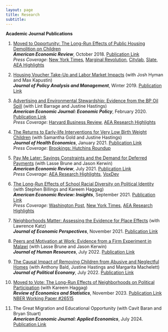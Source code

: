 ```yaml
---
layout: page
title: Research
subtitle: 
---
```


<!-- ## Research -->
<!-- ---- -->

**Academic Journal Publications**

1. [Moved to Opportunity: The Long-Run Effects of Public Housing Demolition on Children](http://www.ericchyn.com/files/Chyn_2018_AER_Moved_to_Opportunity.pdf)  
   ***American Economic Review***, October 2018. [Publication Link](https://www.aeaweb.org/articles?id=10.1257/aer.20161352)  
   _Press Coverage_: [New York Times](http://www.nytimes.com/2016/03/27/upshot/growing-up-in-a-bad-neighborhood-does-more-harm-than-we-thought.html), [Marginal Revolution](http://marginalrevolution.com/marginalrevolution/2016/03/americas-poor-move-around-enough.html), [Citylab](http://www.citylab.com/housing/2016/03/what-demolitions-of-chicagos-projects-in-1990-reveal-about-housing-vouchers/475809/), [Slate](http://www.slate.com/blogs/xx_factor/2016/04/08/getting_poor_kids_out_of_poor_neighborhoods_helps_even_more_than_we_thought.html), [AEA Highlights](https://www.aeaweb.org/research/public-housing-demolition-forced-relocation-impact-employment-earnings)

2. [Housing Voucher Take-Up and Labor Market Impacts](http://www.ericchyn.com/files/CHK_2018_JPAM_Housing_Voucher_Take-Up_and_Labor_Market_Impacts.pdf) (with Josh Hyman and Max Kapustin)  
   ***Journal of Policy Analysis and Management***, Winter 2019. [Publication Link](https://onlinelibrary.wiley.com/doi/10.1002/pam.22104)

3. [Advertising and Environmental Stewardship: Evidence from the BP Oil Spill](http://www.ericchyn.com/files/BCH_2020_AEJ_Advertising_and_Environmental_Stewardship.pdf) (with Lint Barrage and Justine Hastings)  
   ***American Economic Journal: Economic Policy***, February 2020. [Publication Link](https://www.aeaweb.org/articles?id=10.1257/pol.20160555)  
   _Press Coverage_: [Harvard Business Review](https://hbr.org/2014/02/study-green-advertising-helped-bp-recover-from-the-deepwater-horizon-spill), [AEA Research Highlights](https://www.aeaweb.org/research/bp-oil-spill-advertising)

4. [The Returns to Early-life Interventions for Very Low Birth Weight Children](http://www.ericchyn.com/files/CGH_2021_JHE_The_Returns_to_Early-life_Interventions.pdf) (with Samantha Gold and Justine Hastings)  
   ***Journal of Health Economics***, January 2021. [Publication Link](https://www.sciencedirect.com/science/article/pii/S0167629620310468)  
   _Press Coverage_: [Brookings: Hutchins Roundup](https://www.brookings.edu/blog/up-front/2019/04/18/hutchins-roundup-early-childhood-health-investments-knowledge-diffusion-and-more/)

5. [Pay Me Later: Savings Constraints and the Demand for Deferred Payments](https://www.ericchyn.com/files/BCK_2021_AER_Pay_Me_Later_Savings_Constraints.pdf) (with Lasse Brune and Jason Kerwin)  
   ***American Economic Review***, July 2021. [Publication Link](https://www.aeaweb.org/articles?id=10.1257/aer.20191657)  
   _Press Coverage_: [AEA Research Highlights](https://www.aeaweb.org/research/deferred-payment-malawi-savings), [VoxDev](https://voxdev.org/topic/finance/overcoming-barriers-savings-through-deferred-wage-payments-evidence-malawi)

6. [The Long-Run Effects of School Racial Diversity on Political Identity](http://www.ericchyn.com/files/BCH_2021_AERI_The_Long-Run_Effects_of_School_Racial_Diversity.pdf) (with Stephen Billings and Kareem Haggag)  
   ***American Economic Review: Insights***, September 2021. [Publication Link](https://www.aeaweb.org/articles?id=10.1257/aeri.20200336)  
   _Press Coverage_: [Washington Post](https://www.washingtonpost.com/business/2020/06/12/white-students-exposed-more-minority-peers-are-less-likely-register-republicans/), [New York Times](https://www.nytimes.com/2021/09/01/opinion/us-multiracial-democracy.html), [AEA Research Highlights](https://www.aeaweb.org/research/school-diversity-political-affiliation)

7. [Neighborhoods Matter: Assessing the Evidence for Place Effects](https://www.nber.org/papers/w28953) (with Lawrence Katz)  
   ***Journal of Economic Perspectives***, November 2021. [Publication Link](https://www.aeaweb.org/articles?id=10.1257/jep.35.4.197)

8. [Peers and Motivation at Work: Evidence from a Firm Experiment in Malawi](http://www.ericchyn.com/files/Brune_Chyn_and_Kerwin_PeerEffects_Latest.pdf) (with Lasse Brune and Jason Kerwin)  
   ***Journal of Human Resources***, July 2022. [Publication Link](http://jhr.uwpress.org/content/57/4/1147.abstract?etoc)


9. [The Causal Impact of Removing Children from Abusive and Neglectful Homes](https://www.ericchyn.com/files/BCHM_2021_Removals.pdf) (with Anthony Bald, Justine Hastings and Margarita Machelett)  
   ***Journal of Political Economy***, July 2022. [Publication Link](https://www.journals.uchicago.edu/doi/10.1086/719856)

10. [Moved to Vote: The Long-Run Effects of Neighborhoods on Political Participation](https://www.nber.org/papers/w26515) (with Kareem Haggag)  
   ***Review of Economics and Statistics***, November 2023. [Publication Link](https://direct.mit.edu/rest/article-abstract/105/6/1596/111514/Moved-to-Vote-The-Long-Run-Effects-of)  
   [NBER Working Paper #26515](https://www.nber.org/papers/w26515)

11. The Great Migration and Educational Opportunity (with Cavit Baran and Bryan Stuart)  
   ***American Economic Journal: Applied Economics***, July 2024. [Publication Link](https://www.aeaweb.org/articles?id=10.1257/app.20220079)

